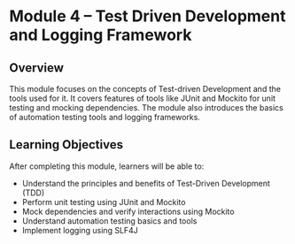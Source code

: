 # Module 4 – Test Driven Development and Logging Framework

## Overview

This module focuses on the concepts of Test-driven Development and the tools used for it. It covers features of tools like JUnit and Mockito for unit testing and mocking dependencies. The module also introduces the basics of automation testing tools and logging frameworks.

## Learning Objectives

After completing this module, learners will be able to:

- Understand the principles and benefits of Test-Driven Development (TDD)
- Perform unit testing using JUnit and Mockito
- Mock dependencies and verify interactions using Mockito
- Understand automation testing basics and tools
- Implement logging using SLF4J

